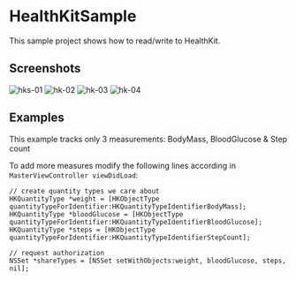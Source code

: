 # HealthKitSample
This sample project shows how to read/write to HealthKit. 

## Screenshots
![hks-01](https://cloud.githubusercontent.com/assets/4623150/8018239/84b4d9a6-0bd6-11e5-8cbc-ec68f3d690b2.png)
![hk-02](https://cloud.githubusercontent.com/assets/4623150/8018241/882006d8-0bd6-11e5-897b-96c0d3fab49b.png)
![hk-03](https://cloud.githubusercontent.com/assets/4623150/8018242/8adebc20-0bd6-11e5-8131-4cc1a2675341.png)
![hk-04](https://cloud.githubusercontent.com/assets/4623150/8018243/8d5eddf4-0bd6-11e5-955c-5bff1d53b263.png)

## Examples

This example tracks only 3 measurements: BodyMass, BloodGlucose & Step count

To add more measures modify the following lines according in `MasterViewController viewDidLoad`:

````
// create quantity types we care about
HKQuantityType *weight = [HKObjectType quantityTypeForIdentifier:HKQuantityTypeIdentifierBodyMass];
HKQuantityType *bloodGlucose = [HKObjectType quantityTypeForIdentifier:HKQuantityTypeIdentifierBloodGlucose];
HKQuantityType *steps = [HKObjectType quantityTypeForIdentifier:HKQuantityTypeIdentifierStepCount];

// request authorization
NSSet *shareTypes = [NSSet setWithObjects:weight, bloodGlucose, steps, nil];

````

